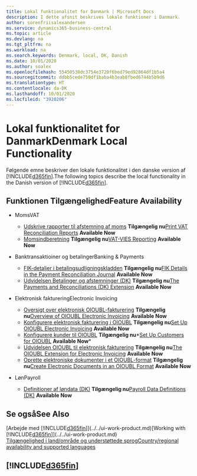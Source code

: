```yaml
---
title: Lokal funktionalitet for Danmark | Microsoft Docs
description: I dette afsnit beskrives lokale funktioner i Danmark.
author: sorenfriisalexandersen
ms.service: dynamics365-business-central
ms.topic: article
ms.devlang: na
ms.tgt_pltfrm: na
ms.workload: na
ms.search.keywords: Denmark, local, DK, Danish
ms.date: 10/01/2020
ms.author: soalex
ms.openlocfilehash: 55450538dc3754e3720f6bed79ed92864df1b5a4
ms.sourcegitcommit: ddbb5cede750df1baba4b3eab8fbed6744b5b9d6
ms.translationtype: HT
ms.contentlocale: da-DK
ms.lasthandoff: 10/01/2020
ms.locfileid: "3920206"
---
```

# <a name="denmark-local-functionality"></a><span data-ttu-id="a1443-103">Lokal funktionalitet for Danmark</span><span class="sxs-lookup"><span data-stu-id="a1443-103">Denmark Local Functionality</span></span>

<span data-ttu-id="a1443-104">Følgende emne beskriver den lokale funktionalitet i den danske version af [!INCLUDE[d365fin](../../includes/d365fin_md.md)].</span><span class="sxs-lookup"><span data-stu-id="a1443-104">The following topics describe the local functionality in the Danish version of [!INCLUDE[d365fin](../../includes/d365fin_md.md)].</span></span>  

## <a name="feature-availability"></a><span data-ttu-id="a1443-105">Funktionen Tilgængelighed</span><span class="sxs-lookup"><span data-stu-id="a1443-105">Feature Availability</span></span>

* <span data-ttu-id="a1443-106">Moms</span><span class="sxs-lookup"><span data-stu-id="a1443-106">VAT</span></span>
    * <span data-ttu-id="a1443-107">[Udskrive rapporter til afstemning af moms](how-to-print-vat-reconciliation-reports.md) **Tilgængelig nu**</span><span class="sxs-lookup"><span data-stu-id="a1443-107">[Print VAT Reconciliation Reports](how-to-print-vat-reconciliation-reports.md) **Available Now**</span></span>
    * <span data-ttu-id="a1443-108">[Momsindberetning](vat-vies-reporting.md) **Tilgængelig nu**</span><span class="sxs-lookup"><span data-stu-id="a1443-108">[VAT-VIES Reporting](vat-vies-reporting.md) **Available Now**</span></span>

* <span data-ttu-id="a1443-109">Banktransaktioiner og betalinger</span><span class="sxs-lookup"><span data-stu-id="a1443-109">Banking & Payments</span></span>
    * <span data-ttu-id="a1443-110">[FIK-detaljer i betalingsudligningskladden](fik-details-in-the-payment-reconciliation-journal.md) **Tilgængelig nu**</span><span class="sxs-lookup"><span data-stu-id="a1443-110">[FIK Details in the Payment Reconciliation Journal](fik-details-in-the-payment-reconciliation-journal.md) **Available Now**</span></span>
    * <span data-ttu-id="a1443-111">[Udvidelsen Betalinger og afstemninger (DK)](../../ui-extensions-payments-reconciliation-formats-dk.md) **Tilgængelig nu**</span><span class="sxs-lookup"><span data-stu-id="a1443-111">[The Payments and Reconciliations (DK) Extension](../../ui-extensions-payments-reconciliation-formats-dk.md) **Available Now**</span></span>

* <span data-ttu-id="a1443-112">Elektronisk fakturering</span><span class="sxs-lookup"><span data-stu-id="a1443-112">Electronic Invoicing</span></span>
    * <span data-ttu-id="a1443-113">[Oversigt over elektronisk OIOUBL-fakturering](oioubl-electronic-invoicing-overview.md) **Tilgængelig nu**</span><span class="sxs-lookup"><span data-stu-id="a1443-113">[Overview of OIOUBL Electronic Invoicing](oioubl-electronic-invoicing-overview.md) **Available Now**</span></span>
    * <span data-ttu-id="a1443-114">[Konfigurere elektronisk fakturering i OIOUBL](how-to-set-up-oioubl.md) **Tilgængelig nu**</span><span class="sxs-lookup"><span data-stu-id="a1443-114">[Set Up OIOUBL Electronic Invoicing](how-to-set-up-oioubl.md) **Available Now**</span></span>
    * <span data-ttu-id="a1443-115">[Konfigurere kunder til OIOUBL](how-to-set-up-customers-for-oioubl.md) **Tilgængelig nu**\*</span><span class="sxs-lookup"><span data-stu-id="a1443-115">[Set Up Customers for OIOUBL](how-to-set-up-customers-for-oioubl.md) **Available Now**\*</span></span>
    * <span data-ttu-id="a1443-116">[Udvidelsen OIOUBL til elektronisk fakturering](ui-extensions-oioubl.md) **Tilgængelig nu**</span><span class="sxs-lookup"><span data-stu-id="a1443-116">[The OIOUBL Extension for Electronic Invoicing](ui-extensions-oioubl.md) **Available Now**</span></span>
    * <span data-ttu-id="a1443-117">[Oprette elektroniske dokumenter i et OIOUBL-format](how-to-create-electronic-documents-by-using-oioubl.md) **Tilgængelig nu**</span><span class="sxs-lookup"><span data-stu-id="a1443-117">[Create Electronic Documents in an OIOUBL Format](how-to-create-electronic-documents-by-using-oioubl.md) **Available Now**</span></span>

* <span data-ttu-id="a1443-118">Løn</span><span class="sxs-lookup"><span data-stu-id="a1443-118">Payroll</span></span>
    * <span data-ttu-id="a1443-119">[Definitioner af løndata (DK)](ui-extensions-payroll-data-definitions-dk.md) **Tilgængelig nu**</span><span class="sxs-lookup"><span data-stu-id="a1443-119">[Payroll Data Definitions (DK)](ui-extensions-payroll-data-definitions-dk.md) **Available Now**</span></span>

## <a name="see-also"></a><span data-ttu-id="a1443-120">Se også</span><span class="sxs-lookup"><span data-stu-id="a1443-120">See Also</span></span>

<span data-ttu-id="a1443-121">[Arbejde med [!INCLUDE[d365fin](../../includes/d365fin_md.md)]](../../ui-work-product.md)</span><span class="sxs-lookup"><span data-stu-id="a1443-121">[Working with [!INCLUDE[d365fin](../../includes/d365fin_md.md)]](../../ui-work-product.md)</span></span>  
[<span data-ttu-id="a1443-122">Tilgængelighed i land/område og understøttede sprog</span><span class="sxs-lookup"><span data-stu-id="a1443-122">Country/regional availability and supported languages</span></span>](/dynamics365/business-central/dev-itpro/compliance/apptest-countries-and-translations)  

## [!INCLUDE[d365fin](../../includes/free_trial_md.md)]  
